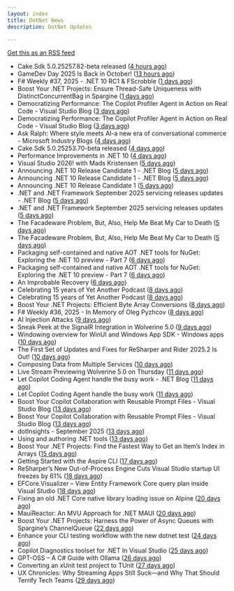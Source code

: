 ```yaml
---
layout: index
title: DotNet News
description: DotNet Updates

---
```


[Get this as an RSS feed](/dotnet.rss)

<!-- news_marker starts -->
- Cake.Sdk 5.0.25257.82-beta released ([4 hours ago](https://dotnetkicks.com/r/729742?url=https://cakebuild.net/blog/2025/09/cake-sdk-net-publish-debug))
- GameDev Day 2025 Is Back in October! ([13 hours ago](https://blog.jetbrains.com/dotnet/2025/09/15/gamedev-day-2025-is-back-in-october/))
- F# Weekly #37, 2025 - .NET 10 RC1 &amp; FScrobble ([1 days ago](https://dotnetkicks.com/r/729730?url=https://sergeytihon.com/2025/09/13/f-weekly-37-2025-net-10-rc1-fscrobble/))
- Boost Your .NET Projects: Ensure Thread-Safe Uniqueness with DistinctConcurrentBag in Spargine ([1 days ago](https://dotnettips.wordpress.com/2025/09/14/boost-your-net-projects-ensure-thread-safe-uniqueness-with-distinctconcurrentbag-in-spargine/))
- Democratizing Performance: The Copilot Profiler Agent in Action on Real Code - Visual Studio Blog ([3 days ago](https://dotnetkicks.com/r/729582?url=https://devblogs.microsoft.com/visualstudio/copilot-profiler-agent-visual-studio/))
- Democratizing Performance: The Copilot Profiler Agent in Action on Real Code - Visual Studio Blog ([3 days ago](https://dotnetkicks.com/r/729572?url=https://devblogs.microsoft.com/visualstudio/copilot-profiler-agent-visual-studio/))
- Ask Ralph: Where style meets AI-a new era of conversational commerce - Microsoft Industry Blogs ([4 days ago](https://dotnetkicks.com/r/729479?url=https://www.microsoft.com/en-us/industry/blog/retail/2025/09/09/ask-ralph-where-style-meets-ai-a-new-era-of-conversational-commerce/))
- Cake.Sdk 5.0.25253.70-beta released ([4 days ago](https://dotnetkicks.com/r/729475?url=https://cakebuild.net/blog/2025/09/cake-sdk-net-rc1-update))
- Performance Improvements in .NET 10 ([4 days ago](https://devblogs.microsoft.com/dotnet/performance-improvements-in-net-10/))
- Visual Studio 2026! with Mads Kristensen ([5 days ago](https://dotnetkicks.com/r/729393?url=https://jesseliberty.com/2025/09/09/visual-studio-2026-with-mads-kristensen/))
- Announcing .NET 10 Release Candidate 1 - .NET Blog ([5 days ago](https://dotnetkicks.com/r/729367?url=https://devblogs.microsoft.com/dotnet/dotnet-10-rc-1/))
- Announcing .NET 10 Release Candidate 1 - .NET Blog ([5 days ago](https://dotnetkicks.com/r/729363?url=https://devblogs.microsoft.com/dotnet/dotnet-10-rc-1/))
- Announcing .NET 10 Release Candidate 1 ([5 days ago](https://devblogs.microsoft.com/dotnet/dotnet-10-rc-1/))
- .NET and .NET Framework September 2025 servicing releases updates - .NET Blog ([5 days ago](https://dotnetkicks.com/r/729354?url=https://devblogs.microsoft.com/dotnet/dotnet-and-dotnet-framework-september-2025-servicing-updates/))
- .NET and .NET Framework September 2025 servicing releases updates ([5 days ago](https://devblogs.microsoft.com/dotnet/dotnet-and-dotnet-framework-september-2025-servicing-updates/))
- The Facadeware Problem, But, Also, Help Me Beat My Car to Death ([5 days ago](https://dotnetkicks.com/r/729327?url=https://daedtech.com/the-facadeware-problem-but-also-help-me-beat-my-car-to-death/))
- The Facadeware Problem, But, Also, Help Me Beat My Car to Death ([5 days ago](https://dotnetkicks.com/r/729323?url=https://daedtech.com/the-facadeware-problem-but-also-help-me-beat-my-car-to-death/))
- Packaging self-contained and native AOT .NET tools for NuGet: Exploring the .NET 10 preview - Part 7 ([6 days ago](https://dotnetkicks.com/r/729276?url=https://andrewlock.net/exploring-dotnet-10-preview-features-7-packaging-self-contained-and-native-aot-dotnet-tools-for-nuget/))
- Packaging self-contained and native AOT .NET tools for NuGet: Exploring the .NET 10 preview - Part 7 ([6 days ago](https://andrewlock.net/exploring-dotnet-10-preview-features-7-packaging-self-contained-and-native-aot-dotnet-tools-for-nuget/))
- An Improbable Recovery ([6 days ago](https://dotnetkicks.com/r/729268?url=https://textslashplain.com/2025/09/08/an-improbable-recovery/))
- Celebrating 15 years of Yet Another Podcast ([8 days ago](https://dotnetkicks.com/r/729155?url=https://jesseliberty.com/2025/09/07/celebrating-15-years-of-yet-another-podcast/))
- Celebrating 15 years of Yet Another Podcast ([8 days ago](https://dotnetkicks.com/r/729142?url=https://jesseliberty.com/2025/09/07/celebrating-15-years-of-yet-another-podcast/))
- Boost Your .NET Projects: Efficient Byte Array Conversions ([8 days ago](https://dotnettips.wordpress.com/2025/09/07/boost-your-net-projects-efficient-byte-array-conversions/))
- F# Weekly #36, 2025 - In Memory of Oleg Pyzhcov ([8 days ago](https://dotnetkicks.com/r/729107?url=https://sergeytihon.com/2025/09/06/f-weekly-36-2025-in-memory-of-oleg-pyzhcov/))
- AI Injection Attacks ([9 days ago](https://dotnetkicks.com/r/729106?url=https://textslashplain.com/2025/09/05/ai-injection-attacks/))
- Sneak Peek at the SignalR Integration in Wolverine 5.0 ([9 days ago](https://dotnetkicks.com/r/729074?url=https://jeremydmiller.com/2025/09/05/sneak-peek-at-the-signalr-integration-in-wolverine-5-0/))
- Windowing overview for WinUI and Windows App SDK - Windows apps ([10 days ago](https://dotnetkicks.com/r/728956?url=https://learn.microsoft.com/en-us/windows/apps/develop/ui-input/windowing-overview))
- The First Set of Updates and Fixes for ReSharper and Rider 2025.2 Is Out! ([10 days ago](https://blog.jetbrains.com/dotnet/2025/09/04/resharper-and-rider-2025-2-1-is-out/))
- Composing Data from Multiple Services ([10 days ago](https://dotnetkicks.com/r/728934?url=https://codeopinion.com/composing-data-from-multiple-services/))
- Live Stream Previewing Wolverine 5.0 on Thursday ([11 days ago](https://dotnetkicks.com/r/728887?url=https://jeremydmiller.com/2025/09/03/live-stream-previewing-wolverine-5-0-on-thursday/))
- Let Copilot Coding Agent handle the busy work - .NET Blog ([11 days ago](https://dotnetkicks.com/r/728879?url=https://devblogs.microsoft.com/dotnet/copilot-coding-agent-dotnet/))
- Let Copilot Coding Agent handle the busy work ([11 days ago](https://devblogs.microsoft.com/dotnet/copilot-coding-agent-dotnet/))
- Boost Your Copilot Collaboration with Reusable Prompt Files - Visual Studio Blog ([13 days ago](https://dotnetkicks.com/r/728787?url=https://devblogs.microsoft.com/visualstudio/boost-your-copilot-collaboration-with-reusable-prompt-files/))
- Boost Your Copilot Collaboration with Reusable Prompt Files - Visual Studio Blog ([13 days ago](https://dotnetkicks.com/r/728783?url=https://devblogs.microsoft.com/visualstudio/boost-your-copilot-collaboration-with-reusable-prompt-files/))
- dotInsights  -  September 2025 ([13 days ago](https://blog.jetbrains.com/dotnet/2025/09/02/dotinsights-september-2025/))
- Using and authoring .NET tools ([13 days ago](https://andrewlock.net/using-and-authoring-dotnet-tools/))
- Boost Your .NET Projects: Find the Fastest Way to Get an Item’s Index in Arrays ([15 days ago](https://dotnettips.wordpress.com/2025/08/31/boost-your-net-projects-find-the-fastest-way-to-get-an-items-index-in-arrays/))
- Getting Started with the Aspire CLI ([17 days ago](https://devblogs.microsoft.com/dotnet/getting-started-with-the-aspire-cli/))
- ReSharper’s New Out-of-Process Engine Cuts Visual Studio startup UI freezes by 61% ([18 days ago](https://blog.jetbrains.com/dotnet/2025/08/28/resharper-s-new-out-of-process-engine-cuts-ui-freezes-in-visual-studio-by-80/))
- EFCore.Visualizer – View Entity Framework Core query plan inside Visual Studio ([18 days ago](https://devblogs.microsoft.com/dotnet/ef-core-visualizer-view-entity-framework-core-query-plan-inside-visual-studio/))
- Fixing an old .NET Core native library loading issue on Alpine ([20 days ago](https://andrewlock.net/fixing-an-old-dotnet-core-native-library-loading-issue-on-alpine/))
- MauiReactor: An MVU Approach for .NET MAUI ([20 days ago](https://devblogs.microsoft.com/dotnet/mauireactor-mvu-for-dotnet-maui/))
- Boost Your .NET Projects: Harness the Power of Async Queues with Spargine’s ChannelQueue ([22 days ago](https://dotnettips.wordpress.com/2025/08/24/boost-your-net-projects-harness-the-power-of-async-queues-with-spargines-channelqueue/))
- Enhance your CLI testing workflow with the new dotnet test ([24 days ago](https://devblogs.microsoft.com/dotnet/dotnet-test-with-mtp/))
- Copilot Diagnostics toolset for .NET In Visual Studio ([25 days ago](https://devblogs.microsoft.com/dotnet/github-copilot-diagnostics-toolset-for-dotnet-in-visual-studio/))
- GPT-OSS – A C# Guide with Ollama ([26 days ago](https://devblogs.microsoft.com/dotnet/gpt-oss-csharp-ollama/))
- Converting an xUnit test project to TUnit ([27 days ago](https://andrewlock.net/converting-an-xunit-project-to-tunit/))
- UX Chronicles: Why Streaming Apps Still Suck—and Why That Should Terrify Tech Teams ([29 days ago](https://dotnettips.wordpress.com/2025/08/17/ux-chronicles-why-streaming-apps-still-suck-and-why-that-should-terrify-tech-teams/))

<!-- news_marker ends -->